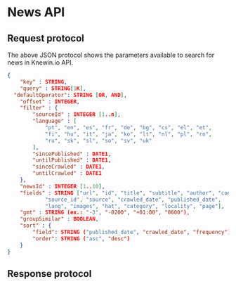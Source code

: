 # News API

## Request protocol

The above JSON protocol shows the parameters available to search for news in Knewin.io API.

``` json
{
	"key" : STRING,
	"query" : STRING[1K],
  "defaultOperator": STRING [OR, AND],
	"offset" : INTEGER,
	"filter" : {
		"sourceId" : INTEGER [1..n],
		"language" : [ 
			"pt", "en", "es", "fr", "de", "bg", "cs", "el", "et", 
			"fi", "hu", "it", "ja", "ko", "lt", "nl", "pl", "ro", 
			"ru", "sk", "sl", "so", "sv", "uk"
		],
		"sincePublished" : DATE1,
		"untilPublished" : DATE1,
		"sinceCrawled" : DATE1,
		"untilCrawled" : DATE1
	},
	"newsId" : INTEGER [1..10],
	"fields" : STRING ["url", "id", "title", "subtitle", "author", "content", 
			"source_id", "source", "crawled_date", "published_date", 
			"lang", "images", "hat", "category", "locality", "page"],
	"gmt" : STRING (ex.: "-3", "-0200", "+01:00", "0600"),
	"groupSimilar" : BOOLEAN,
	"sort" : {
		"field": STRING ("published_date", "crawled_date", "frequency"),
		"order": STRING ("asc", "desc")
	}
}
```

## Response protocol
